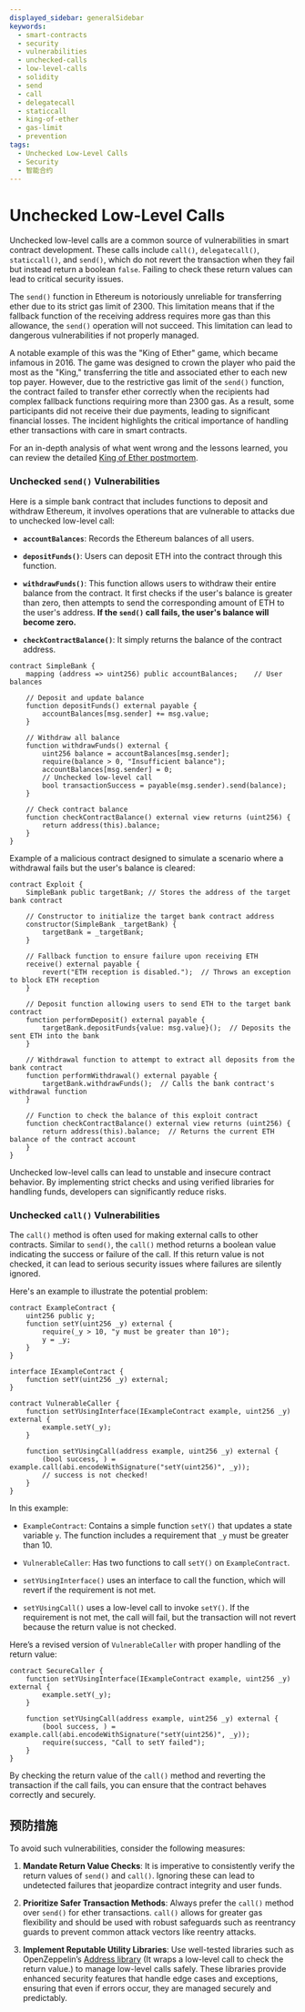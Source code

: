 ```yaml
---
displayed_sidebar: generalSidebar
keywords:
  - smart-contracts
  - security
  - vulnerabilities
  - unchecked-calls
  - low-level-calls
  - solidity
  - send
  - call
  - delegatecall
  - staticcall
  - king-of-ether
  - gas-limit
  - prevention
tags:
  - Unchecked Low-Level Calls
  - Security
  - 智能合约
---
```


# Unchecked Low-Level Calls

Unchecked low-level calls are a common source of vulnerabilities in smart contract development. These calls include `call()`, `delegatecall()`, `staticcall()`, and `send()`, which do not revert the transaction when they fail but instead return a boolean `false`. Failing to check these return values can lead to critical security issues.

The `send()` function in Ethereum is notoriously unreliable for transferring ether due to its strict gas limit of 2300. This limitation means that if the fallback function of the receiving address requires more gas than this allowance, the `send()` operation will not succeed. This limitation can lead to dangerous vulnerabilities if not properly managed.

A notable example of this was the "King of Ether" game, which became infamous in 2016. The game was designed to crown the player who paid the most as the "King," transferring the title and associated ether to each new top payer. However, due to the restrictive gas limit of the `send()` function, the contract failed to transfer ether correctly when the recipients had complex fallback functions requiring more than 2300 gas. As a result, some participants did not receive their due payments, leading to significant financial losses. The incident highlights the critical importance of handling ether transactions with care in smart contracts.

For an in-depth analysis of what went wrong and the lessons learned, you can review the detailed [King of Ether postmortem](https://www.kingoftheether.com/postmortem.html).

### Unchecked `send()` Vulnerabilities

Here is a simple bank contract that includes functions to deposit and withdraw Ethereum, it involves operations that are vulnerable to attacks due to unchecked low-level call:

- **`accountBalances`**: Records the Ethereum balances of all users.

- **`depositFunds()`**: Users can deposit ETH into the contract through this function.

- **`withdrawFunds()`**: This function allows users to withdraw their entire balance from the contract. It first checks if the user's balance is greater than zero, then attempts to send the corresponding amount of ETH to the user's address. **If the `send()` call fails, the user's balance will become zero.**

- **`checkContractBalance()`**: It simply returns the balance of the contract address.

```solidity
contract SimpleBank {
    mapping (address => uint256) public accountBalances;    // User balances

    // Deposit and update balance
    function depositFunds() external payable {
        accountBalances[msg.sender] += msg.value;
    }

    // Withdraw all balance
    function withdrawFunds() external {
        uint256 balance = accountBalances[msg.sender];
        require(balance > 0, "Insufficient balance");
        accountBalances[msg.sender] = 0;
        // Unchecked low-level call
        bool transactionSuccess = payable(msg.sender).send(balance);
    }

    // Check contract balance
    function checkContractBalance() external view returns (uint256) {
        return address(this).balance;
    }
}
```

Example of a malicious contract designed to simulate a scenario where a withdrawal fails but the user's balance is cleared:

```solidity
contract Exploit {
    SimpleBank public targetBank; // Stores the address of the target bank contract

    // Constructor to initialize the target bank contract address
    constructor(SimpleBank _targetBank) {
        targetBank = _targetBank;
    }

    // Fallback function to ensure failure upon receiving ETH
    receive() external payable {
        revert("ETH reception is disabled.");  // Throws an exception to block ETH reception
    }

    // Deposit function allowing users to send ETH to the target bank contract
    function performDeposit() external payable {
        targetBank.depositFunds{value: msg.value}();  // Deposits the sent ETH into the bank
    }

    // Withdrawal function to attempt to extract all deposits from the bank contract
    function performWithdrawal() external payable {
        targetBank.withdrawFunds();  // Calls the bank contract's withdrawal function
    }

    // Function to check the balance of this exploit contract
    function checkContractBalance() external view returns (uint256) {
        return address(this).balance;  // Returns the current ETH balance of the contract account
    }
}
```

Unchecked low-level calls can lead to unstable and insecure contract behavior. By implementing strict checks and using verified libraries for handling funds, developers can significantly reduce risks.

### Unchecked `call()` Vulnerabilities

The `call()` method is often used for making external calls to other contracts. Similar to `send()`, the `call()` method returns a boolean value indicating the success or failure of the call. If this return value is not checked, it can lead to serious security issues where failures are silently ignored.

Here's an example to illustrate the potential problem:

```solidity
contract ExampleContract {
    uint256 public y;
    function setY(uint256 _y) external {
        require(_y > 10, "y must be greater than 10");
        y = _y;
    }
}

interface IExampleContract {
    function setY(uint256 _y) external;
}

contract VulnerableCaller {
    function setYUsingInterface(IExampleContract example, uint256 _y) external {
        example.setY(_y);
    }

    function setYUsingCall(address example, uint256 _y) external {
        (bool success, ) = example.call(abi.encodeWithSignature("setY(uint256)", _y));
        // success is not checked!
    }
}
```

In this example:

- `ExampleContract`: Contains a simple function `setY()` that updates a state variable `y`. The function includes a requirement that `_y` must be greater than 10.

- `VulnerableCaller`: Has two functions to call `setY()` on `ExampleContract`.

- `setYUsingInterface()` uses an interface to call the function, which will revert if the requirement is not met.

- `setYUsingCall()` uses a low-level call to invoke `setY()`. If the requirement is not met, the call will fail, but the transaction will not revert because the return value is not checked.

Here’s a revised version of `VulnerableCaller` with proper handling of the return value:

```solidity
contract SecureCaller {
    function setYUsingInterface(IExampleContract example, uint256 _y) external {
        example.setY(_y);
    }

    function setYUsingCall(address example, uint256 _y) external {
        (bool success, ) = example.call(abi.encodeWithSignature("setY(uint256)", _y));
        require(success, "Call to setY failed");
    }
}
```

By checking the return value of the `call()` method and reverting the transaction if the call fails, you can ensure that the contract behaves correctly and securely.

## 预防措施

To avoid such vulnerabilities, consider the following measures:

1. **Mandate Return Value Checks**: It is imperative to consistently verify the return values of `send()` and `call()`. Ignoring these can lead to undetected failures that jeopardize contract integrity and user funds.

2. **Prioritize Safer Transaction Methods**: Always prefer the `call()` method over `send()` for ether transactions. `call()` allows for greater gas flexibility and should be used with robust safeguards such as reentrancy guards to prevent common attack vectors like reentry attacks.

3. **Implement Reputable Utility Libraries**: Use well-tested libraries such as OpenZeppelin’s [Address library](https://github.com/OpenZeppelin/openzeppelin-contracts/blob/master/contracts/utils/Address.sol) (It wraps a low-level call to check the return value.) to manage low-level calls safely. These libraries provide enhanced security features that handle edge cases and exceptions, ensuring that even if errors occur, they are managed securely and predictably.
